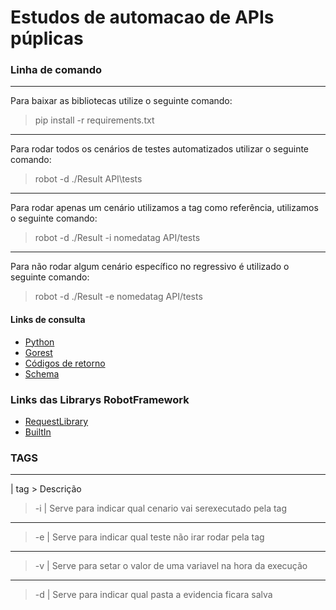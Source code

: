 # Estudos de automacao de APIs púplicas

### Linha de comando ####
**************
Para baixar as bibliotecas utilize o seguinte comando:
> pip install -r requirements.txt
**************
Para rodar todos os cenários de testes automatizados utilizar o seguinte comando:
>robot -d ./Result API\tests
**************
Para rodar apenas um cenário utilizamos a tag como referência, utilizamos o seguinte comando:
> robot -d ./Result  -i nomedatag  API/tests
*************
Para não rodar algum cenário específico no regressivo é utilizado o seguinte comando:
> robot -d ./Result -e nomedatag API/tests

#### Links de consulta ####

+ [Python](https://www.python.org/downloads/)
+ [Gorest](https://gorest.co.in/)
+ [Códigos de retorno](https://desenvolvedores.skyhub.com.br/guias-api-skyhub/codigos-de-retorno-http-status)
+ [Schema](https://www.jsonschema.net/login)

### Links das Librarys RobotFramework ###
+ [RequestLibrary](http://marketsquare.github.io/robotframework-requests/doc/RequestsLibrary.html#DELETE)
+ [BuiltIn](https://robotframework.org/robotframework/latest/libraries/BuiltIn.html)

### TAGS ####
--------------------------------------------------------------------
| tag > Descrição

> -i | Serve para indicar qual cenario vai serexecutado pela tag
********************************************************************
> -e | Serve para indicar qual teste não irar rodar pela tag
********************************************************************
> -v | Serve para setar o valor de uma variavel na hora da execução
********************************************************************
> -d | Serve para indicar qual pasta a evidencia ficara salva